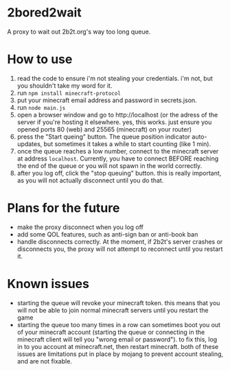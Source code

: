 # 2bored2wait
A proxy to wait out 2b2t.org's way too long queue.

# How to use
1. read the code to ensure i'm not stealing your credentials. i'm not, but you shouldn't take my word for it.
2. run `npm install minecraft-protocol`
3. put your minecraft email address and password in secrets.json.
4. run `node main.js`
5. open a browser window and go to http://localhost (or the adress of the server if you're hosting it elsewhere. yes, this works. just ensure you opened ports 80 (web) and 25565 (minecraft) on your router)
6. press the "Start queing" button. The queue position indicator auto-updates, but sometimes it takes a while to start counting (like 1 min).
7. once the queue reaches a low number, connect to the minecraft server at address `localhost`. Currently, you have to connect BEFORE reaching the end of the queue or you will not spawn in the world correctly.
8. after you log off, click the "stop queuing" button. this is really important, as you will not actually disconnect until you do that.

# Plans for the future
- make the proxy disconnect when you log off
- add some QOL features, such as anti-sign ban or anti-book ban
- handle disconnects correctly. At the moment, if 2b2t's server crashes or disconnects you, the proxy will not attempt to reconnect until you restart it.

# Known issues
- starting the queue will revoke your minecraft token. this means that you will not be able to join normal minecraft servers until you restart the game
- starting the queue too many times in a row can sometimes boot you out of your minecraft account (starting the queue or connecting in the minecraft client will tell you "wrong email or password"). to fix this, log in to you account at minecraft.net, then restart minecraft. both of these issues are limitations put in place by mojang to prevent account stealing, and are not fixable.

